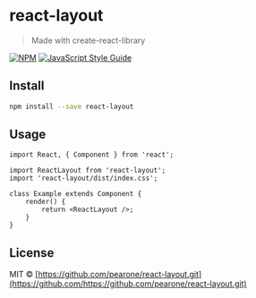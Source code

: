 # react-layout

> Made with create-react-library

[![NPM](https://img.shields.io/npm/v/react-layout.svg)](https://www.npmjs.com/package/react-layout) [![JavaScript Style Guide](https://img.shields.io/badge/code_style-standard-brightgreen.svg)](https://standardjs.com)

## Install

```bash
npm install --save react-layout
```

## Usage

```tsx
import React, { Component } from 'react';

import ReactLayout from 'react-layout';
import 'react-layout/dist/index.css';

class Example extends Component {
    render() {
        return <ReactLayout />;
    }
}
```

## License

MIT © [https://github.com/pearone/react-layout.git](https://github.com/https://github.com/pearone/react-layout.git)

